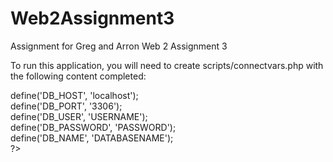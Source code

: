 # Web2Assignment3
Assignment for Greg and Arron Web 2 Assignment 3

To run this application, you will need to create scripts/connectvars.php with the following content completed:

<?php<br/>
define('DB_HOST', 'localhost');<br/>
define('DB_PORT', '3306');<br/>
define('DB_USER', 'USERNAME');<br/>
define('DB_PASSWORD', 'PASSWORD');<br/>
define('DB_NAME', 'DATABASENAME');<br/>
?>

